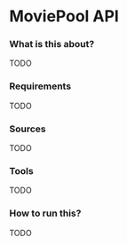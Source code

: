 # MoviePool API

### What is this about?
TODO

### Requirements

TODO

### Sources
TODO

### Tools
TODO

### How to run this?
TODO
